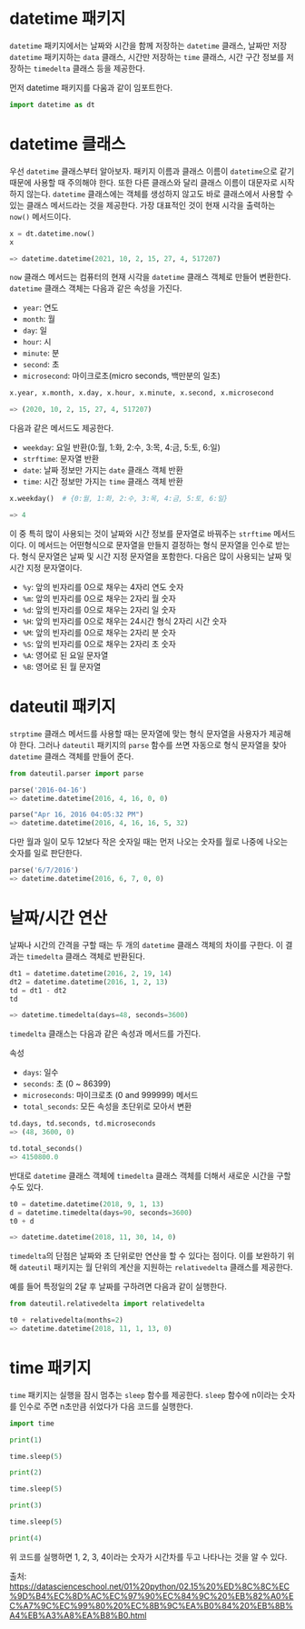 # datetime 패키지
```datetime``` 패키지에서는 날짜와 시간을 함께 저장하는 ```datetime``` 클래스,
날짜만 저장 ```datetime``` 패키지하는 ```data``` 클래스, 시간만 저장하는 ```time``` 클래스,
시간 구간 정보를 저장하는 ```timedelta``` 클래스 등을 제공한다.

먼저 datetime 패키지를 다움과 같이 임포트한다.
```py
import datetime as dt
```

# datetime 클래스
우선 ```datetime``` 클래스부터 알아보자.
패키지 이름과 클래스 이름이 ```datetime```으로 같기 때문에 사용할 때 주의해야 한다.
또한 다른 클래스와 달리 클래스 이름이 대문자로 시작하지 않는다.
```datetime``` 클래스에는 객체를 생성하지 않고도 바로 클래스에서 사용할 수 있는 클래스 메서드라는 것을 제공한다.
가장 대표적인 것이 현재 시각을 출력하는 ```now()``` 메서드이다.

```py
x = dt.datetime.now()
x

=> datetime.datetime(2021, 10, 2, 15, 27, 4, 517207)
```
```now``` 클래스 메서드는 컴퓨터의 현재 시각을 ```datetime``` 클래스 객체로 만들어 변환한다.
```datetime``` 클래스 객체는 다음과 같은 속성을 가진다.

* ```year```: 연도
* ```month```: 월
* ```day```: 일
* ```hour```: 시
* ```minute```: 분
* ```second```: 초
* ```microsecond```: 마이크로초(micro seconds, 백만분의 일초)

```py
x.year, x.month, x.day, x.hour, x.minute, x.second, x.microsecond

=> (2020, 10, 2, 15, 27, 4, 517207)
```

다음과 같은 메서드도 제공한다.

* ```weekday```: 요일 반환(0:월, 1:화, 2:수, 3:목, 4:금, 5:토, 6:일)
* ```strftime```: 문자열 반환
* ```date```: 날짜 정보만 가지는 ```date``` 클래스 객체 반환
* ```time```: 시간 정보만 가지는 ```time``` 클래스 객체 반환

```py
x.weekday()  # {0:월, 1:화, 2:수, 3:목, 4:금, 5:토, 6:일}

=> 4
```

이 중 특히 많이 사용되는 것이 날짜와 시간 정보를 문자열로 바꿔주는 ```strftime``` 메서드이다.
이 메서드는 어떤형식으로 문자열을 만들지 결정하는 형식 문자열을 인수로 받는다.
형식 문자열은 날짜 및 시간 지정 문자열을 포함한다.
다음은 많이 사용되는 날짜 및 시간 지정 문자열이다.

* ```%y```: 앞의 빈자리를 0으로 채우는 4자리 연도 숫자
* ```%m```: 앞의 빈자리를 0으로 채우는 2자리 월 숫자
* ```%d```: 앞의 빈자리를 0으로 채우는 2자리 일 숫자
* ```%H```: 앞의 빈자리를 0으로 채우는 24시간 형식 2자리 시간 숫자
* ```%M```: 앞의 빈자리를 0으로 채우는 2자리 분 숫자
* ```%S```: 앞의 빈자리를 0으로 채우는 2자리 초 숫자
* ```%A```: 영어로 된 요일 문자열
* ```%B```: 영어로 된 월 문자열

# dateutil 패키지
```strptime``` 클래스 메서드를 사용할 때는 문자열에 맞는 형식 문자열을 사용자가 제공해야 한다.
그러나 ```dateutil``` 패키지의 ```parse``` 함수를 쓰면 자동으로 형식 문자열을 찾아 ```datetime``` 클래스 객체를 만들어 준다.

```py
from dateutil.parser import parse

parse('2016-04-16')
=> datetime.datetime(2016, 4, 16, 0, 0)

parse("Apr 16, 2016 04:05:32 PM")
=> datetime.datetime(2016, 4, 16, 16, 5, 32)
```

다만 월과 일이 모두 12보다 작은 숫자일 때는 먼저 나오는 숫자를 월로 나중에 나오는 숫자를 일로 판단한다.
```py
parse('6/7/2016')
=> datetime.datetime(2016, 6, 7, 0, 0)
```

# 날짜/시간 연산
날짜나 시간의 간격을 구할 때는 두 개의 ```datetime``` 클래스 객체의 차이를 구한다.
이 결과는 ```timedelta``` 클래스 객체로 반환된다.

```py
dt1 = datetime.datetime(2016, 2, 19, 14)
dt2 = datetime.datetime(2016, 1, 2, 13)
td = dt1 - dt2
td

=> datetime.timedelta(days=48, seconds=3600)
```

```timedelta``` 클래스는 다음과 같은 속성과 메서드를 가진다.

속성
* ```days```: 일수
* ```seconds```: 초 (0 ~ 86399)
* ```microseconds```: 마이크로초 (0 and 999999)
메서드
* ```total_seconds```: 모든 속성을 초단위로 모아서 변환

```py
td.days, td.seconds, td.microseconds
=> (48, 3600, 0)

td.total_seconds()
=> 4150800.0
```

반대로 ```datetime``` 클래스 객체에 ```timedelta``` 클래스 객체를 더해서 새로운 시간을 구할 수도 있다.

```py
t0 = datetime.datetime(2018, 9, 1, 13)
d = datetime.timedelta(days=90, seconds=3600)
t0 + d

=> datetime.datetime(2018, 11, 30, 14, 0)
```

```timedelta```의 단점은 날짜와 초 단위로만 연산을 할 수 있다는 점이다.
이를 보완하기 위해 ```dateutil``` 패키지는 월 단위의 계산을 지원하는 ```relativedelta``` 클래스를 제공한다.

예를 들어 특정일의 2달 후 날짜를 구하려면 다음과 같이 실행한다.
```py
from dateutil.relativedelta import relativedelta

t0 + relativedelta(months=2)
=> datetime.datetime(2018, 11, 1, 13, 0)
```

# time 패키지
```time``` 패키지는 실행을 잠시 멈추는 ```sleep``` 함수를 제공한다.
```sleep``` 함수에 n이라는 숫자를 인수로 주면 n초만큼 쉬었다가 다음 코드를 실행한다.

```py
import time

print(1)

time.sleep(5)

print(2)

time.sleep(5)

print(3)

time.sleep(5)

print(4)
```
위 코드를 실행하면 1, 2, 3, 4이라는 숫자가 시간차를 두고 나타나는 것을 알 수 있다.

출처: https://datascienceschool.net/01%20python/02.15%20%ED%8C%8C%EC%9D%B4%EC%8D%AC%EC%97%90%EC%84%9C%20%EB%82%A0%EC%A7%9C%EC%99%80%20%EC%8B%9C%EA%B0%84%20%EB%8B%A4%EB%A3%A8%EA%B8%B0.html
